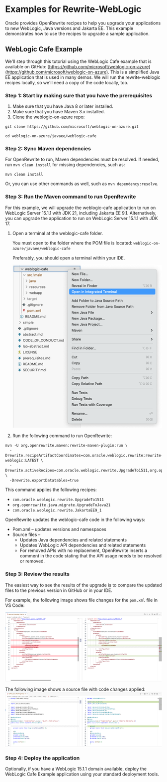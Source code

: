 # Examples for Rewrite-WebLogic

Oracle provides OpenRewrite recipes to help you upgrade your applications to new WebLogic, Java versions and Jakarta EE. This example demonstrates how to use the recipes to upgrade a sample application.

## WebLogic Cafe Example

We'll step through this tutorial using the WebLogic Cafe example that is available on GitHub: [https://github.com/microsoft/weblogic-on-azure](https://github.com/microsoft/weblogic-on-azure). This is a simplified Java EE application that is used in many demos. We will run the rewrite-weblogic recipes locally, so we'll need a copy of the code locally, too.

### Step 1: Start by making sure that you have the prerequisites

1. Make sure that you have Java 8 or later installed.
1. Make sure that you have Maven 3.x installed.
1. Clone the weblogic-on-azure repo:

```shell
git clone https://github.com/microsoft/weblogic-on-azure.git
```

```shell
cd weblogic-on-azure/javaee/weblogic-cafe
```

### Step 2: Sync Maven dependencies

For OpenRewrite to run, Maven dependencies must be resolved. If needed, run `mvn clean install` for missing dependencies, such as:

```shell
mvn clean install
```

Or, you can use other commands as well, such as `mvn dependency:resolve`.

### Step 3: Run the Maven command to run OpenRewrite

For this example, we will upgrade the weblogic-cafe application to run on WebLogic Server 15.1.1 with JDK 21, including Jakarta EE 9.1. Alternatively, you can upgrade the application to run on WebLogic Server 15.1.1 with JDK 17.

1. Open a terminal at the weblogic-cafe folder.

    You must open to the folder where the POM file is located:
    ``` weblogic-on-azure/javaee/weblogic-cafe ```

    Preferably, you should open a terminal within your IDE.

    ![VSCode - open an integrated terminal](./images/integ-terminal-vscode.png)

1. Run the following command to run OpenRewrite:

```shell
mvn -U org.openrewrite.maven:rewrite-maven-plugin:run \
  -Drewrite.recipeArtifactCoordinates=com.oracle.weblogic.rewrite:rewrite-weblogic:LATEST \
  -Drewrite.activeRecipes=com.oracle.weblogic.rewrite.UpgradeTo1511,org.openrewrite.java.migrate.UpgradeToJava21,com.oracle.weblogic.rewrite.JakartaEE9_1 \
  -Drewrite.exportDatatables=true
```

This command applies the following recipes:

- `com.oracle.weblogic.rewrite.UpgradeTo1511`
- `org.openrewrite.java.migrate.UpgradeToJava21`
- `com.oracle.weblogic.rewrite.JakartaEE9_1`

OpenRewrite updates the weblogic-cafe code in the following ways:

- Pom.xml – updates versions and namespaces
- Source files –
  - Updates Java dependencies and related statements
  - Updates WebLogic API dependencies and related statements
  - For removed APIs with no replacement, OpenRewrite inserts a comment in the code stating that the API usage needs to be resolved or removed.

### Step 3: Review the results

The easiest way to see the results of the upgrade is to compare the updated files to the previous version in GitHub or in your IDE.

For example, the following image shows file changes for the ```pom.xml``` file in VS Code:

![pom file with changes](./images/pom-sbs.png)

The following image shows a source file with code changes applied:
![source file with changes](./images/coffee-java-sbs.png)

### Step 4: Deploy the application

Optionally, if you have a WebLogic 15.1.1 domain available, deploy the WebLogic Cafe Example application using your standard deployment tools.
